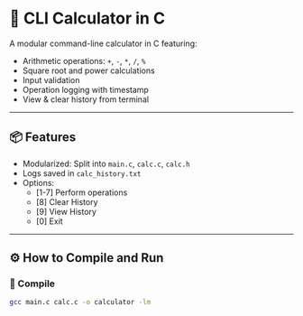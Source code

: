 # 🧮 CLI Calculator in C

A modular command-line calculator in C featuring:
- Arithmetic operations: `+`, `-`, `*`, `/`, `%`
- Square root and power calculations
- Input validation
- Operation logging with timestamp
- View & clear history from terminal

---

## 📦 Features

- Modularized: Split into `main.c`, `calc.c`, `calc.h`
- Logs saved in `calc_history.txt`
- Options:
  - [1-7] Perform operations
  - [8] Clear History
  - [9] View History
  - [0] Exit

---

## ⚙️ How to Compile and Run

### 🔧 Compile

```bash
gcc main.c calc.c -o calculator -lm
